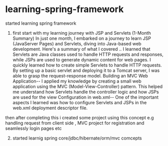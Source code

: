 # learning-spring-framework
started learning spring framework 

1. first start with my learning journey with JSP and Servlets (1-Month Summary)
In just one month, I embarked on a journey to learn JSP (JavaServer Pages) and Servlets, diving into Java-based web development. Here's a summary of what I covered ..
I learned that Servlets are Java classes used to handle HTTP requests and responses, while JSPs are used to generate dynamic content for web pages.
I quickly learned how to create simple Servlets to handle HTTP requests. By setting up a basic servlet and deploying it to a Tomcat server, I was able to grasp the request-response model.
Building an MVC Web Application--
I applied my knowledge by creating a small web application using the MVC (Model-View-Controller) pattern. This helped me understand how Servlets handle the controller logic and how JSPs are used for the view
Configuration in web.xml--
One of the important aspects I learned was how to configure Servlets and JSPs in the web.xml deployment descriptor file.

then after completing this i created some project using this concept e.g handling request from client side , MVC project for registration and seamlessly login pages etc

2. started learnig spring core/jdbc/hibernate/orm/mvc comcepts
